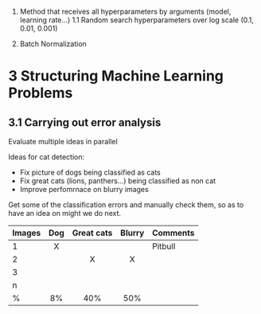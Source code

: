 1. Method that receives all hyperparameters by arguments (model, learning rate...)
  1.1 Random search hyperparameters over log scale (0.1, 0.01, 0.001)
  
2. Batch Normalization

# 3 Structuring Machine Learning Problems
## 3.1 Carrying out error analysis

Evaluate multiple ideas in parallel

Ideas for cat detection:

* Fix picture of dogs being classified as cats
* Fix great cats (lions, panthers...) being classified as non cat
* Improve perfomrnace on blurry images

Get some of the classification errors and manually check them, so as to have an idea on might we do next.

| Images        | Dog           | Great cats  | Blurry | Comments
| ------------- |:-------------:| :-----------:|:-------:|:--------|
| 1             |       X       |             |        |Pitbull  |
| 2             |               |      X      |    X   |         | 
| 3             |               |             |        |         |
| n             |               |             |        |         |
| %             |      8%       |     40%     |   50%  |         |
